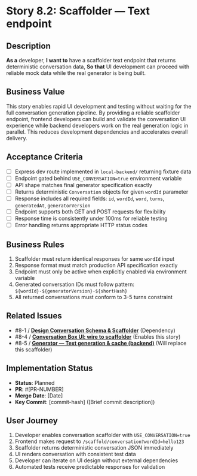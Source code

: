 # Story 8.2: Scaffolder — Text endpoint

## Description

**As a** developer,
**I want to** have a scaffolder text endpoint that returns deterministic conversation data,
**So that** UI development can proceed with reliable mock data while the real generator is being built.

## Business Value

This story enables rapid UI development and testing without waiting for the full conversation generation pipeline. By providing a reliable scaffolder endpoint, frontend developers can build and validate the conversation UI experience while backend developers work on the real generation logic in parallel. This reduces development dependencies and accelerates overall delivery.

## Acceptance Criteria

- [ ] Express dev route implemented in `local-backend/` returning fixture data
- [ ] Endpoint gated behind `USE_CONVERSATION=true` environment variable
- [ ] API shape matches final generator specification exactly
- [ ] Returns deterministic `Conversation` objects for given `wordId` parameter
- [ ] Response includes all required fields: `id`, `wordId`, `word`, `turns`, `generatedAt`, `generatorVersion`
- [ ] Endpoint supports both GET and POST requests for flexibility
- [ ] Response time is consistently under 100ms for reliable testing
- [ ] Error handling returns appropriate HTTP status codes

## Business Rules

1. Scaffolder must return identical responses for same `wordId` input
2. Response format must match production API specification exactly
3. Endpoint must only be active when explicitly enabled via environment variable
4. Generated conversation IDs must follow pattern: `${wordId}-${generatorVersion}-${shortHash}`
5. All returned conversations must conform to 3-5 turns constraint

## Related Issues

- #8-1 / [**Design Conversation Schema & Scaffolder**](./story-8-1-design-schema-and-scaffolder.md) (Dependency)
- #8-4 / [**Conversation Box UI: wire to scaffolder**](./story-8-4-conversation-box-ui.md) (Enables this story)
- #8-5 / [**Generator — Text generation & cache (backend)**](./story-8-5-generator-text-cache.md) (Will replace this scaffolder)

## Implementation Status

- **Status**: Planned
- **PR**: #[PR-NUMBER]
- **Merge Date**: [Date]
- **Key Commit**: [commit-hash] ([Brief commit description])

## User Journey

1. Developer enables conversation scaffolder with `USE_CONVERSATION=true`
2. Frontend makes request to `/scaffold/conversation?wordId=hello123`
3. Scaffolder returns deterministic conversation JSON immediately
4. UI renders conversation with consistent test data
5. Developer can iterate on UI design without external dependencies
6. Automated tests receive predictable responses for validation
